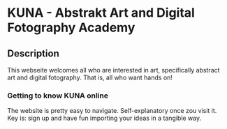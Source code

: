 # KUNA - Abstrakt Art and Digital Fotography Academy

## Description
This webseite welcomes all who are interested in art, specifically abstract art and digital fotography. That is, all who want hands on!

### Getting to know KUNA online
The website is pretty easy to navigate. Self-explanatory once zou visit it. Key is: sign up and have fun importing your ideas in a tangible way.
